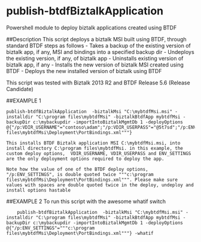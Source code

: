# publish-btdfBiztalkApplication
Powershell module to deploy biztalk applications created using BTDF

##Description
This script deploys a biztalk MSI built using BTDF, through standard BTDF steps as follows
    - Takes a backup of the existing version of biztalk app, if any, MSI and bindings into a specified backup dir
    - Undeploys the existing version, if any, of biztalk app
    - Uninstalls existing version of biztalk app, if any
    - Installs the new version of biztalk MSI created using BTDF
    - Deploys the new installed version of biztalk using BTDF

This script was tested with Biztalk 2013 R2 and BTDF Release 5.6 (Release Candidate)




##EXAMPLE 1

    publish-btdfBiztalkApplication  -biztalkMsi "C:\mybtdfMsi.msi" -installdir "C:\program files\mybtdfMsi" -biztalkBtdfApp mybtdfMsi -backupDir c:\mybackupdir -importIntoBiztalkMgmtDb 1 -deployOptions @{"/p:VDIR_USERNAME"="contoso\adam";"/p:VDIR_USERPASS"="@5t7sd";"/p:ENV_SETTINGS"="""c:\program files\mybtdfMsi\Deployment\PortBindings.xml"""} 

    This installs BTDF Biztalk application MSI C:\mybtdfMsi.msi, into install directory C:\program files\mybtdfMsi. in this example, the custom deploy options,  VDIR_USERNAME, VDIR_USERPASS and ENV_SETTINGS are the only deployment options required to deploy the app.
 
    Note how the value of one of the BTDF deploy options, "/p:ENV_SETTINGS", is double quoted twice """c:\program files\mybtdfMsi\Deployment\PortBindings.xml""". Please make sure values with spaces are double quoted twice in the deploy, undeploy and install options hastable
    

##EXAMPLE 2
To run this script with the awesome whatif switch

        publish-btdfBiztalkApplication  -biztalkMsi "C:\mybtdfMsi.msi" -installdir "C:\program files\mybtdfMsi" -biztalkBtdfApp mybtdfMsi -backupDir c:\mybackupdir -importIntoBiztalkMgmtDb 1 -deployOptions @{"/p:ENV_SETTINGS"="""c:\program files\mybtdfMsi\Deployment\PortBindings.xml"""} -whatif
  
